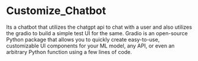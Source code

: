 # Customize_Chatbot
Its a chatbot that utilizes the chatgpt api to chat with a user and also utilizes the gradio to build a simple test UI for the same. Gradio is an open-source Python package that allows you to quickly create easy-to-use, customizable UI components for your ML model, any API, or even an arbitrary Python function using a few lines of code.

